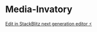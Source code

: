 # Media-Invatory

[Edit in StackBlitz next generation editor ⚡️](https://stackblitz.com/~/github.com/ErnestPenaJr/Media-Invatory)